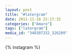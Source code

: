 ```yaml
---
layout: post
title: "#latergram"
date: 2011-11-18 22:17:32
categories: ["Amaro"]
tags: ["latergram"]
media_id: "348307252_326209"
---
```


{% instagram %}
